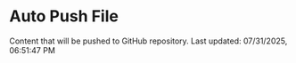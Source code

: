 # Auto Push File

Content that will be pushed to GitHub repository.
Last updated: 07/31/2025, 06:51:47 PM